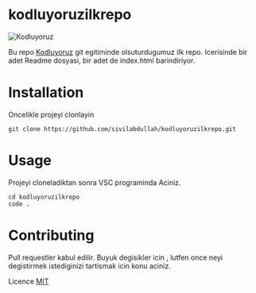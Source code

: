 # kodluyoruzilkrepo
![Kodluyoruz](https://imgyukle.com/f/2022/10/25/n7vFIh.jpg)

Bu repo [Kodluyoruz](kodluyoruz.org) git egitiminde olsuturdugumuz ilk repo. Icerisinde bir adet Readme dosyasi, bir adet de index.html barindiriyor.

# Installation
Oncelikle projeyi clonlayin

```
git clone https://github.com/sivilabdullah/kodluyoruzilkrepo.git

```

# Usage
Projeyi cloneladiktan sonra VSC programinda Aciniz.

    cd kodluyoruzilkrepo
    code .
    
# Contributing
Pull requestler kabul edilir. Buyuk degisikler icin , lutfen once neyi degistirmek istediginizi tartismak icin konu aciniz.

Licence
[MIT](https://github.com/Raitonn/kodluyoruzilkrepo/blob/main/LICENSE)